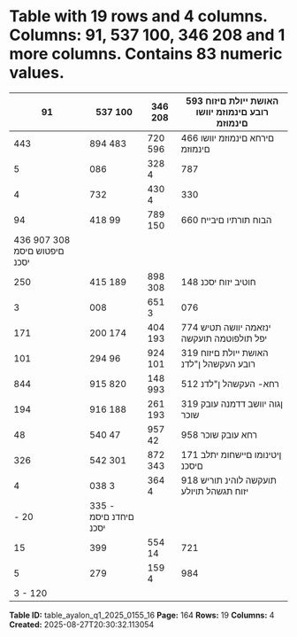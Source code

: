 # Table with 19 rows and 4 columns. Columns: 91, 537 100, 346 208 and 1 more columns. Contains 83 numeric values.

| 91 | 537 100 | 346 208 | 593 האושת ייולת םיזוח רובע םינמוזמ יוושו םינמוזמ |
|---|---|---|---|
| 443 | 894 483 | 720 596 | 466 םירחא םינמוזמ יוושו םינמוזמ |
| 5 | 086 | 328 4 | 787 | 067 5 | 497 | 754 ןגוה יוושב תודדמנה האושת ייולת םיזוח רובע תויסנניפ תועקשה |
| 4 | 732 | 430 4 | 330 | 043 5 | 090 | 165 ןגוה יוושב תודדמנה תורחא תויסנניפ תועקשה |
| 94 | 418 99 | 789 150 | 660 הבוח תורתיו םיבייח |
| 436 907 308 םיפטוש םיסמ יסכנ |  |  |  |
| 250 | 415 189 | 898 308 | 148 חוטיב יזוח יסכנ |
| 3 | 008 | 651 3 | 076 | 841 2 | 844 | 517 הנשמ חוטיב יזוח יסכנ |
| 171 | 200 174 | 404 193 | 774 ינזאמה יוושה תטיש יפל תולפוטמה תועקשה |
| 101 | 294 96 | 924 101 | 319 האושת ייולת םיזוח רובע העקשהל ן"לדנ |
| 844 | 915 820 | 148 993 | 512 רחא- העקשהל ן"לדנ |
| 194 | 916 188 | 261 193 | 319 ןגוה יוושב דדמנה עובק שוכר |
| 48 | 540 47 | 957 42 | 958 רחא עובק שוכר |
| 326 | 542 301 | 872 343 | 171 ןיטינומו םיישחומ יתלב םיסכנ |
| 4 | 038 3 | 364 4 | 918 תועקשה לוהינ תוריש יזוח תגשהל תויולע |
| - 20 | 335 - םיחדנ םיסמ יסכנ |  |  |
| 15 | 399 | 554 14 | 721 | 876 16 | 569 | 582 םיסכנה לכ ךס |
| 5 | 279 | 159 4 | 984 | 337 5 | 832 | 467 האושת ייולת םיזוח רובע םיסכנה לכ ךס |
| 3 - 120 |  |  |  |

**Table ID:** table_ayalon_q1_2025_0155_16
**Page:** 164
**Rows:** 19
**Columns:** 4
**Created:** 2025-08-27T20:30:32.113054
